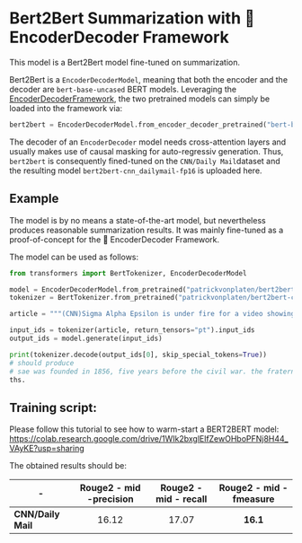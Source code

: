 # Bert2Bert Summarization with 🤗 EncoderDecoder Framework

This model is a Bert2Bert model fine-tuned on summarization.

Bert2Bert is a `EncoderDecoderModel`, meaning that both the encoder and the decoder are `bert-base-uncased` 
BERT models. Leveraging the [EncoderDecoderFramework](https://huggingface.co/transformers/model_doc/encoderdecoder.html#encoder-decoder-models), the 
two pretrained models can simply be loaded into the framework via:

```python
bert2bert = EncoderDecoderModel.from_encoder_decoder_pretrained("bert-base-uncased", "bert-base-uncased")
```

The decoder of an `EncoderDecoder` model needs cross-attention layers and usually makes use of causal 
masking for auto-regressiv generation.
Thus, ``bert2bert`` is consequently fined-tuned on the `CNN/Daily Mail`dataset and the resulting model
`bert2bert-cnn_dailymail-fp16` is uploaded here.

## Example

The model is by no means a state-of-the-art model, but nevertheless 
produces reasonable summarization results. It was mainly fine-tuned 
as a proof-of-concept for the 🤗 EncoderDecoder Framework.

The model can be used as follows:

```python
from transformers import BertTokenizer, EncoderDecoderModel

model = EncoderDecoderModel.from_pretrained("patrickvonplaten/bert2bert-cnn_dailymail-fp16")
tokenizer = BertTokenizer.from_pretrained("patrickvonplaten/bert2bert-cnn_dailymail-fp16")

article = """(CNN)Sigma Alpha Epsilon is under fire for a video showing party-bound fraternity members singing a racist chant. SAE's national chapter suspended the students, but University of Oklahoma President David Boren took it a step further, saying the university's affiliation with the fraternity is permanently done. The news is shocking, but it's not the first time SAE has faced controversy. SAE was founded March 9, 1856, at the University of Alabama, five years before the American Civil War, according to the fraternity website. When the war began, the group had fewer than 400 members, of which "369 went to war for the Confederate States and seven for the Union Army," the website says. The fraternity now boasts more than 200,000 living alumni, along with about 15,000 undergraduates populating 219 chapters and 20 "colonies" seeking full membership at universities. SAE has had to work hard to change recently after a string of member deaths, many blamed on the hazing of new recruits, SAE national President Bradley Cohen wrote in a message on the fraternity's website. The fraternity's website lists more than 130 chapters cited or suspended for "health and safety incidents" since 2010. At least 30 of the incidents involved hazing, and dozens more involved alcohol. However, the list is missing numerous incidents from recent months. Among them, according to various media outlets: Yale University banned the SAEs from campus activities last month after members allegedly tried to interfere with a sexual misconduct investigation connected to an initiation rite. Stanford University in December suspended SAE housing privileges after finding sorority members attending a fraternity function were subjected to graphic sexual content. And Johns Hopkins University in November suspended the fraternity for underage drinking. "The media has labeled us as the 'nation's deadliest fraternity,' " Cohen said. In 2011, for example, a student died while being coerced into excessive alcohol consumption, according to a lawsuit. SAE's previous insurer dumped the fraternity. "As a result, we are paying Lloyd's of London the highest insurance rates in the Greek-letter world," Cohen said. Universities have turned down SAE's attempts to open new chapters, and the fraternity had to close 12 in 18 months over hazing incidents."""

input_ids = tokenizer(article, return_tensors="pt").input_ids
output_ids = model.generate(input_ids)

print(tokenizer.decode(output_ids[0], skip_special_tokens=True))
# should produce
# sae was founded in 1856, five years before the civil war. the fraternity has had to work hard to change recently. the university of oklahoma president says the university's affiliation with the fraternity is permanently done. the sae has had a string of members in recent mon
ths.
```

## Training script:

Please follow this tutorial to see how to warm-start a BERT2BERT model:
https://colab.research.google.com/drive/1WIk2bxglElfZewOHboPFNj8H44_VAyKE?usp=sharing

The obtained results should be:

| -   |      Rouge2 - mid -precision      |  Rouge2 - mid - recall | Rouge2 - mid - fmeasure |
|----------|:-------------:|:------:|:------:|
| **CNN/Daily Mail** |  16.12 | 17.07 | **16.1** |
